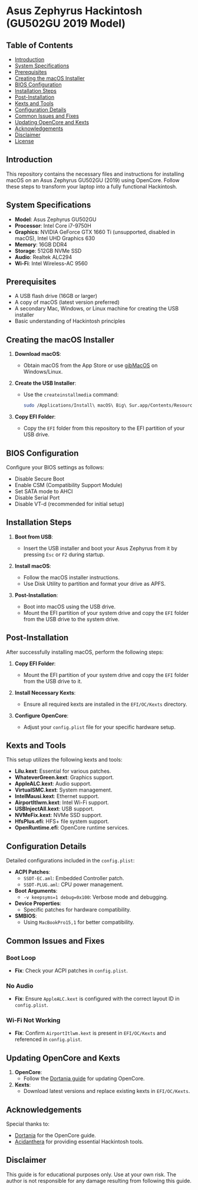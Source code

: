 
# Asus Zephyrus Hackintosh (GU502GU 2019 Model)

## Table of Contents
- [Introduction](#introduction)
- [System Specifications](#system-specifications)
- [Prerequisites](#prerequisites)
- [Creating the macOS Installer](#creating-the-macos-installer)
- [BIOS Configuration](#bios-configuration)
- [Installation Steps](#installation-steps)
- [Post-Installation](#post-installation)
- [Kexts and Tools](#kexts-and-tools)
- [Configuration Details](#configuration-details)
- [Common Issues and Fixes](#common-issues-and-fixes)
- [Updating OpenCore and Kexts](#updating-opencore-and-kexts)
- [Acknowledgements](#acknowledgements)
- [Disclaimer](#disclaimer)
- [License](#license)

## Introduction
This repository contains the necessary files and instructions for installing macOS on an Asus Zephyrus GU502GU (2019) using OpenCore. Follow these steps to transform your laptop into a fully functional Hackintosh.

## System Specifications
- **Model**: Asus Zephyrus GU502GU
- **Processor**: Intel Core i7-9750H
- **Graphics**: NVIDIA GeForce GTX 1660 Ti (unsupported, disabled in macOS), Intel UHD Graphics 630
- **Memory**: 16GB DDR4
- **Storage**: 512GB NVMe SSD
- **Audio**: Realtek ALC294
- **Wi-Fi**: Intel Wireless-AC 9560

## Prerequisites
- A USB flash drive (16GB or larger)
- A copy of macOS (latest version preferred)
- A secondary Mac, Windows, or Linux machine for creating the USB installer
- Basic understanding of Hackintosh principles

## Creating the macOS Installer
1. **Download macOS**:
   - Obtain macOS from the App Store or use [gibMacOS](https://github.com/corpnewt/gibMacOS) on Windows/Linux.

2. **Create the USB Installer**:
   - Use the `createinstallmedia` command:
     ```sh
     sudo /Applications/Install\ macOS\ Big\ Sur.app/Contents/Resources/createinstallmedia --volume /Volumes/USB
     ```

3. **Copy EFI Folder**:
   - Copy the `EFI` folder from this repository to the EFI partition of your USB drive.

## BIOS Configuration
Configure your BIOS settings as follows:
- Disable Secure Boot
- Enable CSM (Compatibility Support Module)
- Set SATA mode to AHCI
- Disable Serial Port
- Disable VT-d (recommended for initial setup)

## Installation Steps
1. **Boot from USB**:
   - Insert the USB installer and boot your Asus Zephyrus from it by pressing `Esc` or `F2` during startup.

2. **Install macOS**:
   - Follow the macOS installer instructions.
   - Use Disk Utility to partition and format your drive as APFS.

3. **Post-Installation**:
   - Boot into macOS using the USB drive.
   - Mount the EFI partition of your system drive and copy the `EFI` folder from the USB drive to the system drive.

## Post-Installation
After successfully installing macOS, perform the following steps:
1. **Copy EFI Folder**:
   - Mount the EFI partition of your system drive and copy the `EFI` folder from the USB drive to it.

2. **Install Necessary Kexts**:
   - Ensure all required kexts are installed in the `EFI/OC/Kexts` directory.

3. **Configure OpenCore**:
   - Adjust your `config.plist` file for your specific hardware setup.

## Kexts and Tools
This setup utilizes the following kexts and tools:
- **Lilu.kext**: Essential for various patches.
- **WhateverGreen.kext**: Graphics support.
- **AppleALC.kext**: Audio support.
- **VirtualSMC.kext**: System management.
- **IntelMausi.kext**: Ethernet support.
- **AirportItlwm.kext**: Intel Wi-Fi support.
- **USBInjectAll.kext**: USB support.
- **NVMeFix.kext**: NVMe SSD support.
- **HfsPlus.efi**: HFS+ file system support.
- **OpenRuntime.efi**: OpenCore runtime services.

## Configuration Details
Detailed configurations included in the `config.plist`:
- **ACPI Patches**:
  - `SSDT-EC.aml`: Embedded Controller patch.
  - `SSDT-PLUG.aml`: CPU power management.
- **Boot Arguments**:
  - `-v keepsyms=1 debug=0x100`: Verbose mode and debugging.
- **Device Properties**:
  - Specific patches for hardware compatibility.
- **SMBIOS**:
  - Using `MacBookPro15,1` for better compatibility.

## Common Issues and Fixes

### Boot Loop
- **Fix**: Check your ACPI patches in `config.plist`.

### No Audio
- **Fix**: Ensure `AppleALC.kext` is configured with the correct layout ID in `config.plist`.

### Wi-Fi Not Working
- **Fix**: Confirm `AirportItlwm.kext` is present in `EFI/OC/Kexts` and referenced in `config.plist`.

## Updating OpenCore and Kexts
1. **OpenCore**:
   - Follow the [Dortania guide](https://dortania.github.io/OpenCore-Post-Install/universal/update.html) for updating OpenCore.
2. **Kexts**:
   - Download latest versions and replace existing kexts in `EFI/OC/Kexts`.

## Acknowledgements
Special thanks to:
- [Dortania](https://dortania.github.io/OpenCore-Install-Guide/) for the OpenCore guide.
- [Acidanthera](https://github.com/acidanthera) for providing essential Hackintosh tools.

## Disclaimer
This guide is for educational purposes only. Use at your own risk. The author is not responsible for any damage resulting from following this guide.

